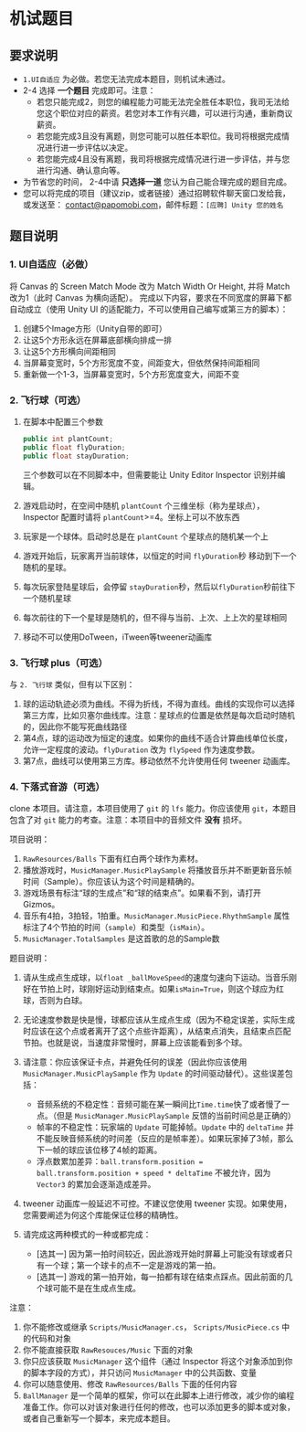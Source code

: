 # 机试题目 #

## 要求说明

*   `1.UI自适应` 为必做。若您无法完成本题目，则机试未通过。
*   2-4 选择 **一个题目** 完成即可。注意：
    *   若您只能完成2，则您的编程能力可能无法完全胜任本职位，我司无法给您这个职位对应的薪资。若您对本工作有兴趣，可以进行沟通，重新商议薪资。
    *   若您能完成3且没有离题，则您可能可以胜任本职位。我司将根据完成情况进行进一步评估以决定。
    *   若您能完成4且没有离题，我司将根据完成情况进行进一步评估，并与您进行沟通、确认意向等。
*   为节省您的时间， 2-4中请 **只选择一道** 您认为自己能合理完成的题目完成。
*   您可以将完成的项目（建议zip，或者链接）通过招聘软件聊天窗口发给我，或发送至： <contact@papomobi.com>，邮件标题：`[应聘] Unity 您的姓名`

## 题目说明 ##

### 1. UI自适应（必做） ###

将 Canvas 的 Screen Match Mode 改为 Match Width Or Height, 并将 Match 改为1（此时 Canvas 为横向适配）。
完成以下内容，要求在不同宽度的屏幕下都自动成立（使用 Unity UI 的适配能力，不可以使用自己编写或第三方的脚本）：

1. 创建5个Image方形（Unity自带的即可）
2. 让这5个方形永远在屏幕底部横向排成一排
3. 让这5个方形横向间距相同
4. 当屏幕变宽时，5个方形宽度不变，间距变大，但依然保持间距相同
5. 重新做一个1-3，当屏幕变宽时，5个方形宽度变大，间距不变

### 2. 飞行球（可选） ###

1.  在脚本中配置三个参数

    ```c#
    public int plantCount;
    public float flyDuration;
    public float stayDuration;
    ```

    三个参数可以在不同脚本中，但需要能让 Unity Editor Inspector 识别并编辑。

2. 游戏启动时，在空间中随机 `plantCount` 个三维坐标（称为星球点），Inspector 配置时请将 `plantCount`>=4。坐标上可以不放东西
3. 玩家是一个球体。启动时总是在 `plantCount` 个星球点的随机某一个上
4. 游戏开始后，玩家离开当前球体，以恒定的时间 `flyDuration`秒 移动到下一个随机的星球。
5. 每次玩家登陆星球后，会停留 `stayDuration`秒，然后以`flyDuration`秒前往下一个随机星球
6. 每次前往的下一个星球是随机的，但不得与当前、上次、上上次的星球相同
7. 移动不可以使用DoTween，iTween等tweener动画库


### 3. 飞行球 plus（可选） ###

与 `2. 飞行球` 类似，但有以下区别：

1. 球的运动轨迹必须为曲线。不得为折线，不得为直线。曲线的实现你可以选择第三方库，比如贝塞尔曲线库。注意：星球点的位置是依然是每次启动时随机的，因此你不能写死曲线路径
2. 第4点，球的运动改为恒定的速度。如果你的曲线不适合计算曲线单位长度，允许一定程度的波动。`flyDuration` 改为 `flySpeed` 作为速度参数。
3. 第7点，曲线可以使用第三方库。移动依然不允许使用任何 tweener 动画库。

<!-- ### UI文字滚动 ###

以手机端为设计目标，实现一个文本展示框（不需要背景图），要求

1. 该文本是一段文字
2. 该文本可以是几个字（一行），可以是较多字（折行为多行）；但不会超过手机屏幕，不需要做滚动，最多折5行
3. 该文本文字下方有类似下划线的图片做装饰，并有以下特点：
   1. 当一行就能显示时，没有下划线
   2. 当需要N行显示时，第一行到N-1都需要下划线图片，最后一行没有下划线
4. 下划线必须是图片，不能是 Unity 自带的 Underline 样式
5. 你可以通过自适配、UI MASK、脚本、插件等任意方式实现 -->

### 4. 下落式音游（可选） ###

clone 本项目。请注意，本项目使用了 `git` 的 `lfs` 能力。你应该使用 `git`，本题目包含了对 `git` 能力的考查。注意：本项目中的音频文件 **没有** 损坏。

项目说明：

1.  `RawResources/Balls` 下面有红白两个球作为素材。
2.  播放游戏时，`MusicManager.MusicPlaySample` 将播放音乐并不断更新音乐帧时间（Sample）。你应该认为这个时间是精确的。
3.  游戏场景有标注“球的生成点”和“球的结束点”。如果看不到，请打开 Gizmos。
4.  音乐有4拍，3拍轻，1拍重。`MusicManager.MusicPiece.RhythmSample` 属性标注了4个节拍的时间（`sample`）和类型（`isMain`）。
5.  `MusicManager.TotalSamples` 是这首歌的总的Sample数

题目说明：

1.  请从生成点生成球，以`float _ballMoveSpeed`的速度匀速向下运动。当音乐刚好在节拍上时，球刚好运动到结束点。如果`isMain=True`，则这个球应为红球，否则为白球。
2.  无论速度参数是快是慢，球都应该从生成点生成（因为不稳定误差，实际生成时应该在这个点或者离开了这个点些许距离），从结束点消失，且结束点匹配节拍。也就是说，当速度非常慢时，屏幕上应该能看到多个球。
3.  请注意：你应该保证卡点，并避免任何的误差（因此你应该使用 `MusicManager.MusicPlaySample` 作为 `Update` 的时间驱动替代）。这些误差包括：
    *   音频系统的不稳定性：音频可能在某一瞬间比`Time.time`快了或者慢了一点。（但是 `MusicManager.MusicPlaySample` 反馈的当前时间总是正确的）
    *   帧率的不稳定性：玩家端的 `Update` 可能掉帧。`Update` 中的 `deltaTime` 并不能反映音频系统的时间差（反应的是帧率差）。如果玩家掉了3帧，那么下一帧的球应该位移了4帧的距离。
    *   浮点数累加差异：`ball.transform.position = ball.transform.position + speed * deltaTime` 不被允许，因为 `Vector3` 的累加会逐渐造成差异。
4.  tweener 动画库一般延迟不可控。不建议您使用 tweener 实现。如果使用，您需要阐述为何这个库能保证位移的精确性。
5.  请完成这两种模式的一种或都完成：

    *   [选其一] 因为第一拍时间较近，因此游戏开始时屏幕上可能没有球或者只有一个球；第一个球卡的点不一定是游戏的第一拍。
    *   [选其一] 游戏的第一拍开始，每一拍都有球在结束点踩点。因此前面的几个球可能不是在生成点生成。

注意：

1.  你不能修改或继承 `Scripts/MusicManager.cs`， `Scripts/MusicPiece.cs` 中的代码和对象
2.  你不能直接获取 `RawResouces/Music` 下面的对象
3.  你只应该获取 `MusicManager` 这个组件（通过 Inspector 将这个对象添加到你的脚本字段的方式），并只访问 `MusicManager` 中的公共函数、变量
4.  你可以随意使用、修改 `RawResources/Balls` 下面的任何内容
5.  `BallManager` 是一个简单的框架，你可以在此脚本上进行修改，减少你的编程准备工作。你可以对该对象进行任何的修改，也可以添加更多的脚本或对象，或者自己重新写一个脚本，来完成本题目。

